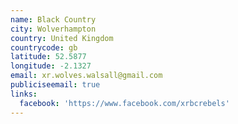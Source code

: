 ```yaml
---
name: Black Country
city: Wolverhampton
country: United Kingdom
countrycode: gb
latitude: 52.5877
longitude: -2.1327
email: xr.wolves.walsall@gmail.com
publiciseemail: true
links:
  facebook: 'https://www.facebook.com/xrbcrebels'
---
```


